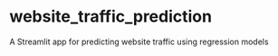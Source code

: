 # website_traffic_prediction
A Streamlit app for predicting website traffic using regression models
